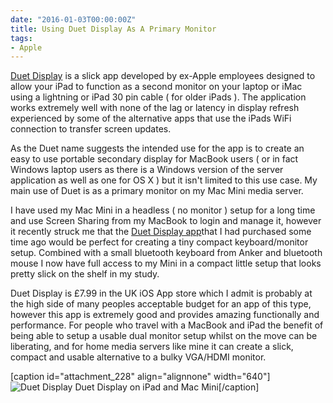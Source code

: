 ```yaml
---
date: "2016-01-03T00:00:00Z"
title: Using Duet Display As A Primary Monitor 
tags:
- Apple
---
```


[Duet Display](https://geo.itunes.apple.com/gb/app/duet-display/id935754064?mt=8&at=1000lbQg) is a slick app developed by ex-Apple employees designed to allow your iPad to function as a second monitor on your laptop or iMac using a lightning or iPad 30 pin cable ( for older iPads ). The application works extremely well with none of the lag or latency in display refresh experienced by some of the alternative apps that use the iPads WiFi connection to transfer screen updates.

As the Duet name suggests the intended use for the app is to create an easy to use portable secondary display for MacBook users ( or in fact Windows laptop users as there is a Windows version of the server application as well as one for OS X ) but it isn't limited to this use case. My main use of Duet is as a primary monitor on my Mac Mini media server.

I have used my Mac Mini in a headless ( no monitor ) setup for a long time and use Screen Sharing from my MacBook to login and manage it, however it recently struck me that the 
[Duet Display app](https://geo.itunes.apple.com/gb/app/duet-display/id935754064?mt=8&at=1000lbQg)that I had purchased some time ago would be perfect for creating a tiny compact keyboard/monitor setup. Combined with a small bluetooth keyboard from Anker and bluetooth mouse I now have full access to my Mini in a compact little setup that looks pretty slick on the shelf in my study.

Duet Display is £7.99 in the UK iOS App store which I admit is probably at the high side of many peoples acceptable budget for an app of this type, however this app is extremely good and provides amazing functionally and performance. For people who travel with a MacBook and iPad the benefit of being able to setup a usable dual monitor setup whilst on the move can be liberating, and for home media servers like mine it can create a slick, compact and usable alternative to a bulky VGA/HDMI monitor.


[](https://geo.itunes.apple.com/gb/app/duet-display/id935754064?mt=8)

[caption id="attachment_228" align="alignnone" width="640"]
![Duet Display](http://ukmac.net/wp-content/uploads/2016/01/IMG_1173.jpg) Duet Display on iPad and Mac Mini[/caption]